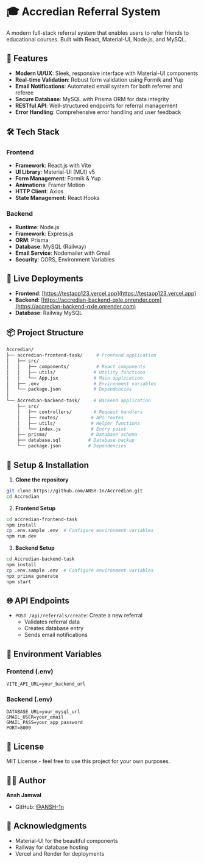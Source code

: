 # 🎓 Accredian Referral System

A modern full-stack referral system that enables users to refer friends to educational courses. Built with React, Material-UI, Node.js, and MySQL.

## 🌟 Features

- **Modern UI/UX**: Sleek, responsive interface with Material-UI components
- **Real-time Validation**: Robust form validation using Formik and Yup
- **Email Notifications**: Automated email system for both referrer and referee
- **Secure Database**: MySQL with Prisma ORM for data integrity
- **RESTful API**: Well-structured endpoints for referral management
- **Error Handling**: Comprehensive error handling and user feedback

## 🛠️ Tech Stack

### Frontend
- **Framework**: React.js with Vite
- **UI Library**: Material-UI (MUI) v5
- **Form Management**: Formik & Yup
- **Animations**: Framer Motion
- **HTTP Client**: Axios
- **State Management**: React Hooks

### Backend
- **Runtime**: Node.js
- **Framework**: Express.js
- **ORM**: Prisma
- **Database**: MySQL (Railway)
- **Email Service**: Nodemailer with Gmail
- **Security**: CORS, Environment Variables

## 🚀 Live Deployments

- **Frontend**: [https://testapp123.vercel.app](https://testapp123.vercel.app)
- **Backend**: [https://accredian-backend-qxle.onrender.com](https://accredian-backend-qxle.onrender.com)
- **Database**: Railway MySQL

## 📦 Project Structure

```bash
Accredian/
├── accredian-frontend-task/     # Frontend application
│   ├── src/
│   │   ├── components/          # React components
│   │   ├── utils/              # Utility functions
│   │   └── App.jsx             # Main application
│   ├── .env                    # Environment variables
│   └── package.json            # Dependencies
│
└── Accredian-backend-task/     # Backend application
    ├── src/
    │   ├── controllers/        # Request handlers
    │   ├── routes/            # API routes
    │   ├── utils/             # Helper functions
    │   └── index.js           # Entry point
    ├── prisma/                # Database schema
    ├── database.sql          # Database backup
    └── package.json          # Dependencies
```

## 🔧 Setup & Installation

1. **Clone the repository**
```bash
git clone https://github.com/ANSH-1n/Accredian.git
cd Accredian
```

2. **Frontend Setup**
```bash
cd accredian-frontend-task
npm install
cp .env.sample .env  # Configure environment variables
npm run dev
```

3. **Backend Setup**
```bash
cd Accredian-backend-task
npm install
cp .env.sample .env  # Configure environment variables
npx prisma generate
npm start
```

## 🌐 API Endpoints

- `POST /api/referrals/create`: Create a new referral
  - Validates referral data
  - Creates database entry
  - Sends email notifications

## 🔐 Environment Variables

### Frontend (.env)
```env
VITE_API_URL=your_backend_url
```

### Backend (.env)
```env
DATABASE_URL=your_mysql_url
GMAIL_USER=your_email
GMAIL_PASS=your_app_password
PORT=8000
```

## 📝 License

MIT License - feel free to use this project for your own purposes.

## 👨‍💻 Author

**Ansh Jamwal**
- GitHub: [@ANSH-1n](https://github.com/ANSH-1n)

## 🙏 Acknowledgments

- Material-UI for the beautiful components
- Railway for database hosting
- Vercel and Render for deployments 